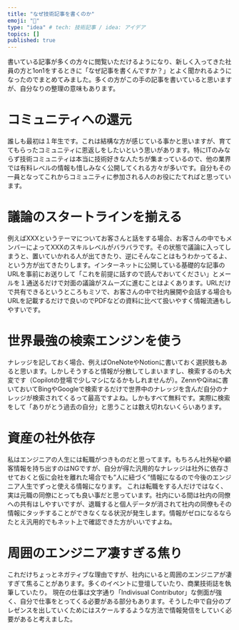 ```yaml
---
title: "なぜ技術記事を書くのか"
emoji: "📝"
type: "idea" # tech: 技術記事 / idea: アイデア
topics: []
published: true
---
```

書いている記事が多くの方々に閲覧いただけるようになり、新しく入ってきた社員の方と1on1をするときに「なぜ記事を書くんですか？」とよく聞かれるようになったのでまとめてみました。多くの方がこの手の記事を書いていると思いますが、自分なりの整理の意味もあります。

# コミュニティへの還元
誰しも最初は１年生です。これは結構な方が感じている事かと思いますが、育ててもらったコミュニティに恩返しをしたいという思いがあります。特にITのみならず技術コミュニティは本当に技術好きな人たちが集まっているので、他の業界では有料レベルの情報も惜しみなく公開してくれる方々が多いです。自分もその一員となってこれからコミュニティに参加される人のお役にたてればと思っています。

# 議論のスタートラインを揃える
例えばXXXというテーマについてお客さんと話をする場合、お客さんの中でもメンバーによってXXXのスキルレベルがバラバラです。その状態で議論に入ってしまうと、置いていかれる人が出てきたり、逆にそんなことはもうわかってるよ、という方が出てきたりします。インターネットに公開している基礎的な記事のURLを事前にお送りして「これを前提に話すので読んでおいてください」とメールを１通送るだけで対面の議論がスムーズに進むことはよくあります。URLだけで共有できるというところもミソで、お客さんの中で社内展開や会話する場合もURLを記載するだけで良いのでPDFなどの資料に比べて扱いやすく情報流通もしやすいです。

# 世界最強の検索エンジンを使う
ナレッジを記しておく場合、例えばOneNoteやNotionに書いておく選択肢もあると思います。しかしそうすると情報が分散してしまいますし、検索するのも大変です（Copilotの登場で少しマシになるかもしれませんが）。ZennやQiitaに書いておいてBingやGoogleで検索するだけで世界中のナレッジを含んだ自分のナレッジが検索されてくるって最高ですよね。しかもすべて無料です。実際に検索をして「ありがとう過去の自分」と思うことは数え切れないくらいあります。

# 資産の社外依存
私はエンジニアの人生には転職がつきものだと思ってます。もちろん社外秘や顧客情報を持ち出すのはNGですが、自分が得た汎用的なナレッジは社外に依存させておくと仮に会社を離れた場合でも”人に紐づく”情報になるので今後のエンジニア人生でずっと使える情報になります。
これは転職をする人だけではなく、実は元職の同僚にとっても良い事だと思っています。社内にいる間は社内の同僚への共有はしやすいですが、退職すると個人データが消されて社内の同僚もその情報にタッチすることができなくなる状況が発生します。情報がゼロになるならたとえ汎用的でもネット上で確認できた方がいいですよね。

# 周囲のエンジニア凄すぎる焦り
これだけちょっとネガティブな理由ですが、社内にいると周囲のエンジニアが凄すぎて焦ることがあります。多くのイベントに登壇していたり、商業技術誌を執筆していたり。
現在の仕事は文字通り「Indivisual Contributor」な側面が強く、自分で仕事をとってくる必要がある部分もあります。そうした中で自分のプレゼンスを出していくためにはスケールするような方法で情報発信をしていく必要があると考えました。